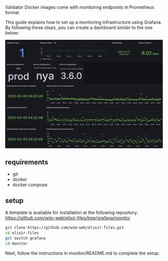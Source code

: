 Validator Docker images come with monitoring endpoints in Prometheus format.

This guide explains how to set up a monitoring infrastructure using Grafana.
By following these steps, you can create a dashboard similar to the one below:

![alt text](<スクリーンショット 2025-03-05 4.57.15.png>)

## requirements

- git
- docker
- docker compose

## setup

A template is available for installation at the following repository:  
https://github.com/wim-web/elixir-files/tree/grafana/monitor

```sh
git clone https://github.com/wim-web/elixir-files.git
cd elixir-files
git switch grafana
cd monitor
```

Next, follow the instructions in monitor/README.md to complete the setup.
